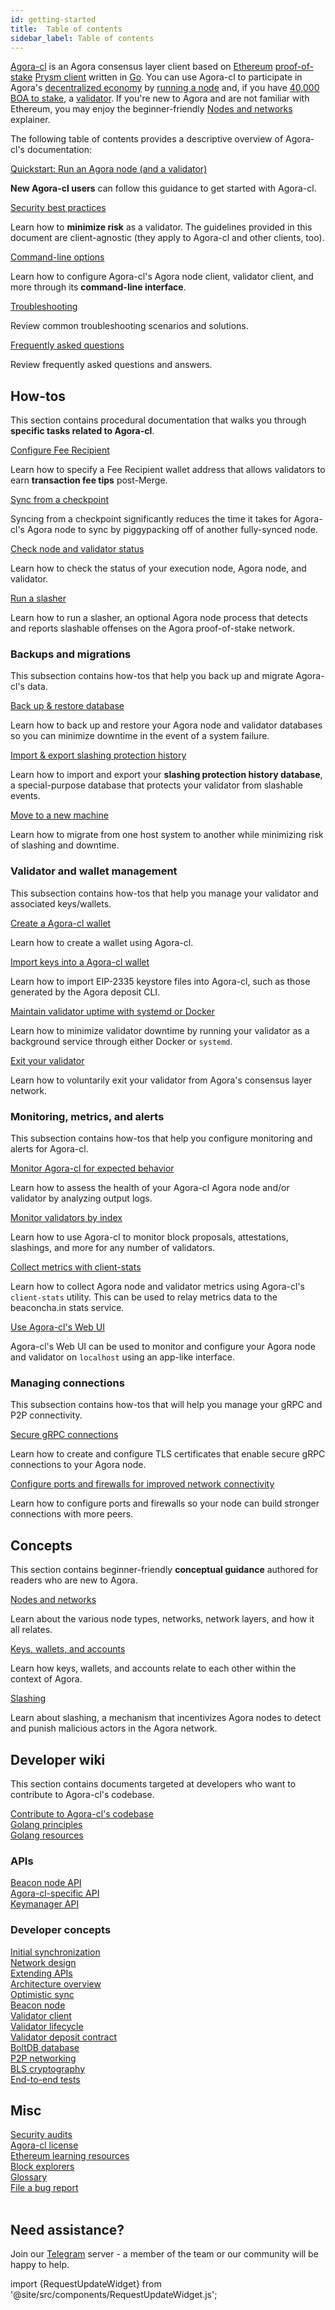 ```yaml
---
id: getting-started
title:  Table of contents
sidebar_label: Table of contents
---
```



[Agora-cl](https://github.com/zeroone-boa/agora-cl) is an Agora consensus layer client based on [Ethereum](https://ethereum.org/en/developers/docs/intro-to-ethereum/) [proof-of-stake](https://ethereum.org/en/developers/docs/consensus-mechanisms/pos/) [Prysm client](https://github.com/prysmaticlabs/prysm) written in [Go](https://golang.org). You can use Agora-cl to participate in Agora's [decentralized economy](https://ethereum.org/en/developers/docs/web2-vs-web3/) by [running a node](./install/install-with-script.md) and, if you have [40,000 BOA to stake](https://docs.bosagora.org/en/validator-start/becoming-a-validator/staking-deposit-contract), a [validator](./install/install-with-script.md#step-6-run-a-validator-using-agora-cl). If you're new to Agora and are not familiar with Ethereum, you may enjoy the beginner-friendly [Nodes and networks](./concepts/nodes-networks.md) explainer.

The following table of contents provides a descriptive overview of Agora-cl's documentation:

<div class='panel'>
<a href='install/install-with-script'>Quickstart: Run an Agora node (and a validator)</a>
<p><strong>New Agora-cl users</strong> can follow this guidance to get started with Agora-cl.</p>
</div>
<div class='panel'>
<div class='panel'>
<a href='security-best-practices'>Security best practices</a>
<p>Learn how to <strong>minimize risk</strong> as a validator. The guidelines provided in this document are client-agnostic (they apply to Agora-cl and other clients, too).</p>
</div>
<div class='panel'>
<a href='agora-cl-usage/parameters'>Command-line options</a>
<p>Learn how to configure Agora-cl's Agora node client, validator client, and more through its <strong>command-line interface</strong>.</p>
</div>
<div class='panel'>
<a href='troubleshooting/issues-errors'>Troubleshooting</a>
<p>Review common troubleshooting scenarios and solutions.</p>
</div>
<div class='panel'>
<a href='faq'>Frequently asked questions</a>
<p>Review frequently asked questions and answers.</p>
</div>
<div class='panel section-title'>

## How-tos

<p>This section contains procedural documentation that walks you through <strong>specific tasks related to Agora-cl</strong>.</p>
</div>
<div class='panel'>
<a href='execution-node/fee-recipient'>Configure Fee Recipient</a>
<p>Learn how to specify a Fee Recipient wallet address that allows validators to earn <strong>transaction fee tips</strong> post-Merge.</p>
</div>
</div>
<div class='panel'>
<a href='agora-cl-usage/checkpoint-sync'>Sync from a checkpoint</a>
<p>Syncing from a checkpoint significantly reduces the time it takes for Agora-cl's Agora node to sync by piggypacking off of another fully-synced node.</p>
</div>
<div class='panel'>
<a href='monitoring/checking-status'>Check node and validator status</a>
<p>Learn how to check the status of your execution node, Agora node, and validator.</p>
</div>
<div class='panel'>
<a href='agora-cl-usage/slasher'>Run a slasher</a>
<p>Learn how to run a slasher, an optional Agora node process that detects and reports slashable offenses on the Agora proof-of-stake network.</p>
</div>
<div class='panel secondary-panel section-title'>

### Backups and migrations

<p>This subsection contains how-tos that help you back up and migrate Agora-cl's data.</p>
</div>
<div class='panel'>
<a href='agora-cl-usage/database-backups'>Back up & restore database</a>
<p>Learn how to back up and restore your Agora node and validator databases so you can minimize downtime in the event of a system failure.</p>
</div>
<div class='panel'>
<a href='wallet/slashing-protection'>Import & export slashing protection history</a>
<p>Learn how to import and export your <strong>slashing protection history database</strong>, a special-purpose database that protects your validator from slashable events.</p>
</div>
<div class='panel'>
<a href='advanced/migrating-keys'>Move to a new machine</a>
<p>Learn how to migrate from one host system to another while minimizing risk of slashing and downtime.</p>
</div>
<div class='panel secondary-panel section-title'>

### Validator and wallet management

<p>This subsection contains how-tos that help you manage your validator and associated keys/wallets.</p>
</div>
<div class='panel'>
<a href='wallet/deterministic'>Create a Agora-cl wallet</a>
<p>Learn how to create a wallet using Agora-cl.</p>
</div>
<div class='panel'>
<a href='wallet/nondeterministic'>Import keys into a Agora-cl wallet</a>
<p>Learn how to import EIP-2335 keystore files into Agora-cl, such as those generated by the Agora deposit CLI.</p>
</div>
<div class='panel'>
<a href='advanced/maintaining-uptime'>Maintain validator uptime with systemd or Docker</a>
<p>Learn how to minimize validator downtime by running your validator as a background service through either Docker or <code>systemd</code>. </p>
</div>

<div class='panel'>
<a href='wallet/exiting-a-validator'>Exit your validator</a>
<p>Learn how to voluntarily exit your validator from Agora's consensus layer network.</p>
</div>
<div class='panel secondary-panel section-title'>

### Monitoring, metrics, and alerts

<p>This subsection contains how-tos that help you configure monitoring and alerts for Agora-cl.</p>
</div>
<div class='panel'>
<a href='monitoring/is-everything-fine'>Monitor Agora-cl for expected behavior</a>
<p>Learn how to assess the health of your Agora-cl Agora node and/or validator by analyzing output logs.</p>
</div>
<div class='panel'>
<a href='agora-cl-usage/individual-validator-monitoring'>Monitor validators by index</a>
<p>Learn how to use Agora-cl to monitor block proposals, attestations, slashings, and more for any number of validators.</p>
</div>

<div class='panel'>
<a href='agora-cl-usage/client-stats'>Collect metrics with client-stats</a>
<p>Learn how to collect Agora node and validator metrics using Agora-cl's <code>client-stats</code> utility. This can be used to relay metrics data to the beaconcha.in stats service.</p>
</div>
<div class='panel'>
<a href='agora-cl-usage/web-interface'>Use Agora-cl's Web UI</a>
<p>Agora-cl's Web UI can be used to monitor and configure your Agora node and validator on <code>localhost</code> using an app-like interface.</p>
</div>
<div class='panel secondary-panel section-title'>

### Managing connections

<p>This subsection contains how-tos that will help you manage your gRPC and P2P connectivity.</p>
</div>
<div class='panel'>
<a href='agora-cl-usage/secure-grpc'>Secure gRPC connections</a>
<p>Learn how to create and configure TLS certificates that enable secure gRPC connections to your Agora node.</p>
</div>
<div class='panel'>
<a href='agora-cl-usage/p2p-host-ip'>Configure ports and firewalls for improved network connectivity</a>
<p>Learn how to configure ports and firewalls so your node can build stronger connections with more peers.</p>
</div>
<div class='panel section-title'>

## Concepts

<p>This section contains beginner-friendly <strong>conceptual guidance</strong> authored for readers who are new to Agora.</p>
</div>
<div class='panel'>
<a href='concepts/nodes-networks'>Nodes and networks</a>
<p>Learn about the various node types, networks, network layers, and how it all relates.</p>
</div>
<div class='panel'>
<a href='wallet/introduction'>Keys, wallets, and accounts</a>
<p>Learn how keys, wallets, and accounts relate to each other within the context of Agora.</p>
</div>
<div class='panel'>
<a href='concepts/slashing'>Slashing</a>
<p>Learn about slashing, a mechanism that incentivizes Agora nodes to detect and punish malicious actors in the Agora network.</p>
</div>
<div class='panel section-title'>

## Developer wiki

<p>This section contains documents targeted at developers who want to contribute to Agora-cl's codebase.</p>
</div>
<div class='panel'>
<a href='contribute/contribution-guidelines'>Contribute to Agora-cl's codebase</a>
</div>
<div class='panel'>
<a href='contribute/golang-principles'>Golang principles</a>
</div>
<div class='panel'>
<a href='reading/golang'>Golang resources</a>
</div>
<div class='panel secondary-panel section-title'>

### APIs

</div>
<div class='panel'>
<a href='how-agora-cl-works/ethereum-public-api'>Beacon node API</a>
</div>
<div class='panel'>
<a href='how-agora-cl-works/agora-cl-public-api'>Agora-cl-specific API</a>
</div>
<div class='panel'>
<a href='how-agora-cl-works/keymanager-api'>Keymanager API</a>
</div>
<div class='panel secondary-panel section-title'>

### Developer concepts

</div>
<div class='panel'>
<a href='devtools/init-state'>Initial synchronization</a>
</div>
<div class='panel'>
<a href='devtools/net-design'>Network design</a>
</div>
<div class='panel'>
<a href='devtools/extending-apis'>Extending APIs</a>
</div>
<div class='panel'>
<a href='how-agora-cl-works/architecture-overview'>Architecture overview</a>
</div>
<div class='panel'>
<a href='how-agora-cl-works/optimistic-sync'>Optimistic sync</a>
</div>
<div class='panel'>
<a href='how-agora-cl-works/agora-cl node'>Beacon node</a>
</div>
<div class='panel'>
<a href='how-agora-cl-works/agora-cl-validator-client'>Validator client</a>
</div>
<div class='panel'>
<a href='how-agora-cl-works/validator-lifecycle'>Validator lifecycle</a>
</div>
<div class='panel'>
<a href='how-agora-cl-works/validator-deposit-contract'>Validator deposit contract</a>
</div>
<div class='panel'>
<a href='how-agora-cl-works/database-backend-boltdb'>BoltDB database</a>
</div>
<div class='panel'>
<a href='how-agora-cl-works/p2p-networking'>P2P networking</a>
</div>
<div class='panel'>
<a href='how-agora-cl-works/bls-cryptography'>BLS cryptography</a>
</div>
<div class='panel'>
<a href='devtools/end-to-end'>End-to-end tests</a>
</div>
<div class='panel section-title'>

## Misc

</div>
<div class='panel'>
<a href='audits/phase0'>Security audits</a>
</div>
<div class='panel'>
<a href='licenses/bosagora'>Agora-cl license</a>
</div>
<div class='panel'>
<a href='reading/eth2'>Ethereum learning resources</a>
</div>
<div class='panel'>
<a href='devtools/block-explorers'>Block explorers</a>
</div>
<div class='panel'>
<a href='terminology'>Glossary</a>
</div>
<div class='panel'>
<a href='contribute/bugreports'>File a bug report</a>
</div>

<br/>

## Need assistance?

Join our [Telegram](https://t.me/bosagora_eng) server - a member of the team or our community will be happy to help.


import {RequestUpdateWidget} from '@site/src/components/RequestUpdateWidget.js';

<RequestUpdateWidget />

